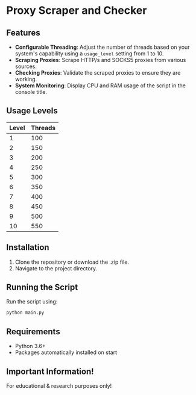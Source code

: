 
# Proxy Scraper and Checker

## Features

- **Configurable Threading**: Adjust the number of threads based on your system's capability using a `usage_level` setting from 1 to 10.
- **Scraping Proxies**: Scrape HTTP/s and SOCKS5 proxies from various sources.
- **Checking Proxies**: Validate the scraped proxies to ensure they are working.
- **System Monitoring**: Display CPU and RAM usage of the script in the console title.

## Usage Levels

| Level | Threads |
|-------|---------|
| 1     | 100     |
| 2     | 150     |
| 3     | 200     |
| 4     | 250     |
| 5     | 300     |
| 6     | 350     |
| 7     | 400     |
| 8     | 450     |
| 9     | 500     |
| 10    | 550     |

## Installation

1. Clone the repository or download the .zip file.
2. Navigate to the project directory.

## Running the Script

Run the script using:

```bash
python main.py
```

## Requirements

- Python 3.6+
- Packages automatically installed on start

## Important Information!

For educational & research purposes only!
